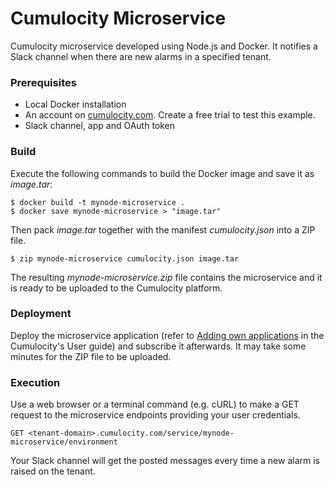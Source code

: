 # Cumulocity Microservice 

Cumulocity microservice developed using Node.js and Docker. It notifies a Slack channel when there are new alarms in a specified tenant.

### Prerequisites

*   Local Docker installation
*   An account on [cumulocity.com](https://cumulocity.com). Create a free trial to test this example.
*   Slack channel, app and OAuth token

### Build

Execute the following commands to build the Docker image and save it as *image.tar*:

```shell
$ docker build -t mynode-microservice .
$ docker save mynode-microservice > "image.tar"
```

Then pack *image.tar* together with the manifest *cumulocity.json* into a ZIP file.

```shell
$ zip mynode-microservice cumulocity.json image.tar
```

The resulting *mynode-microservice.zip* file contains the microservice and it is ready to be uploaded to the Cumulocity platform.

### Deployment

Deploy the microservice application (refer to [Adding own applications](https://cumulocity.com/guides/users-guide/administration/#a-name-adding-applications-a-adding-own-applications) in the Cumulocity's User guide) and subscribe it afterwards. It may take some minutes for the ZIP file to be uploaded. 

### Execution

Use a web browser or a terminal command (e.g. cURL) to make a GET request to the microservice endpoints providing your user credentials.

```http
GET <tenant-domain>.cumulocity.com/service/mynode-microservice/environment
```

Your Slack channel will get the posted messages every time a new alarm is raised on the tenant.
